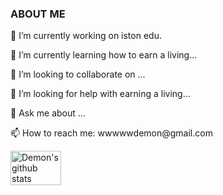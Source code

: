<div style='display: flex;flex-direction:row;justify-content:space-between;align-items:center'>
    <div>
 <h3>ABOUT ME</h3>
<p>🔭 I’m currently working on iston edu.</p>
<p>🌱 I’m currently learning how to earn a living...</p>
<p>👯 I’m looking to collaborate on ...</p>
<p>🤔 I’m looking for help with earning a living...</p>
<p>💬 Ask me about ...</p>
<p>📫 How to reach me: wwwwwdemon@gmail.com</p>
    
<img align="center" width="50%" src="https://github-readme-stats.vercel.app/api?username=lilhammer111&count_private=true&show_icons=true&theme=omni&hide_border=true" alt="Demon's github stats" />
    </div>
</div>

